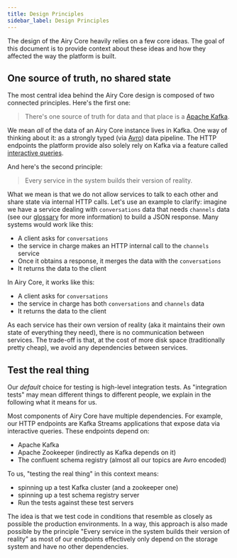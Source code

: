 ```yaml
---
title: Design Principles
sidebar_label: Design Principles
---
```


The design of the Airy Core heavily relies on a few core ideas. The
goal of this document is to provide context about these ideas and how they
affected the way the platform is built.

## One source of truth, no shared state

The most central idea behind the Airy Core design is composed of
two connected principles. Here's the first one:

> There's one source of truth for data and that place is a [Apache
> Kafka](https://kafka.apache.org).

We mean _all_ of the data of an Airy Core instance lives in Kafka. One way of
thinking about it: as a strongly typed (via [Avro](https://avro.apache.org))
data pipeline. The HTTP endpoints the platform provide also solely rely on Kafka
via a feature called [interactive
queries](https://kafka.apache.org/documentation/streams/developer-guide/interactive-queries.html).

And here's the second principle:

> Every service in the system builds their version of reality.

What we mean is that we do not allow services to talk to each other and share
state via internal HTTP calls. Let's use an example to clarify: imagine we have
a service dealing with `conversations` data that needs `channels` data (see our
[glossary](getting-started/glossary.md) for more information) to build a JSON response. Many
systems would work like this:

- A client asks for `conversations`
- the service in charge makes an HTTP internal call to the `channels` service
- Once it obtains a response, it merges the data with the `conversations`
- It returns the data to the client

In Airy Core, it works like this:

- A client asks for `conversations`
- the service in charge has both `conversations` and `channels` data
- It returns the data to the client

As each service has their own version of reality (aka it maintains their own
state of everything they need), there is no communication between services. The
trade-off is that, at the cost of more disk space (traditionally pretty cheap),
we avoid any dependencies between services.

## Test the real thing

Our _default_ choice for testing is high-level integration tests. As
"integration tests" may mean different things to different people, we explain in
the following what it means for us.

Most components of Airy Core have multiple dependencies. For example, our HTTP
endpoints are Kafka Streams applications that expose data via interactive
queries. These endpoints depend on:

- Apache Kafka
- Apache Zookeeper (indirectly as Kafka depends on it)
- The confluent schema registry (almost all our topics are Avro encoded)

To us, "testing the real thing" in this context means:

- spinning up a test Kafka cluster (and a zookeeper one)
- spinning up a test schema registry server
- Run the tests against these test servers

The idea is that we test code in conditions that resemble as closely as possible
the production environments. In a way, this approach is also made possible by
the principle "Every service in the system builds their version of reality" as
most of our endpoints effectively only depend on the storage system and have no
other dependencies.
